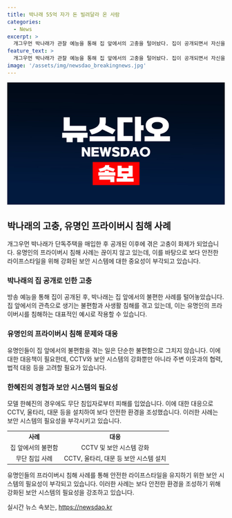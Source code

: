 ```yaml
---
title: 박나래 55억 자가 돈 빌려달라 온 사람
categories:
  - News
excerpt: >
  개그우먼 박나래가 관찰 예능을 통해 집 앞에서의 고충을 털어놨다. 집이 공개되면서 자신을 사적인 공간에서 공격당하는 일이 끊이지 않는다고 토로했다. 이에 반해 모델 한혜진은 자신의 별장에서의 사생활 침해를 공개했는데, 방문자들로부터의 무단 침입으로 경험한 무서운 일들에 대해 이야기했다. 이에 박나래와 한혜진의 사생활 침해 사례로 인한 고충을 공감할 수밖에 없는 상황이라는 사실이 돋보인다.
feature_text: >
  개그우먼 박나래가 관찰 예능을 통해 집 앞에서의 고충을 털어놨다. 집이 공개되면서 자신을 사적인 공간에서 공격당하는 일이 끊이지 않는다고 토로했다. 이에 반해 모델 한혜진은 자신의 별장에서의 사생활 침해를 공개했는데, 방문자들로부터의 무단 침입으로 경험한 무서운 일들에 대해 이야기했다. 이에 박나래와 한혜진의 사생활 침해 사례로 인한 고충을 공감할 수밖에 없는 상황이라는 사실이 돋보인다.
image: '/assets/img/newsdao_breakingnews.jpg'
---
```


<p><img src="/assets/img/newsdao_breakingnews.jpg" alt="pcversion 속보" /></p>

<h2 data-ke-size="size26">박나래의 고충, 유명인 프라이버시 침해 사례</h2>

<p data-ke-size="size16">개그우먼 박나래가 단독주택을 매입한 후 공개된 이후에 겪은 고충이 화제가 되었습니다. 유명인의 프라이버시 침해 사례는 끊이지 않고 있는데, 이를 바탕으로 보다 안전한 라이프스타일을 위해 강화된 보안 시스템에 대한 중요성이 부각되고 있습니다.</p>

<h3>박나래의 집 공개로 인한 고충</h3>

<p data-ke-size="size16">방송 예능을 통해 집이 공개된 후, 박나래는 집 앞에서의 불편한 사례를 털어놓았습니다. 집 앞에서의 관측으로 생기는 불편함과 사생활 침해를 겪고 있는데, 이는 유명인의 프라이버시를 침해하는 대표적인 예시로 작용할 수 있습니다. </p>

<h3>유명인의 프라이버시 침해 문제와 대응</h3>

<p data-ke-size="size16">유명인들이 집 앞에서의 불편함을 겪는 일은  단순한 불편함으로 그치지 않습니다. 이에 대한 대응책이 필요한데, CCTV와 보안 시스템의 강화뿐만 아니라 주변 이웃과의 협력, 법적 대응 등을 고려할 필요가 있습니다.</p>

<h3>한혜진의 경험과 보안 시스템의 필요성</h3>

<p data-ke-size="size16">모델 한혜진의 경우에도 무단 침입자로부터 피해를 입었습니다. 이에 대한 대응으로 CCTV, 울타리, 대문 등을 설치하여 보다 안전한 환경을 조성했습니다. 이러한 사례는 보안 시스템의 필요성을 부각시키고 있습니다.</p>

<table>
    <tr>
        <td style="text-align: center; height: 17px;"><b>사례</b></td>
        <td style="text-align: center; height: 17px;"><b>대응</b></td>
    </tr>
    <tr>
        <td style="text-align: center; height: 17px;">집 앞에서의 불편함</td>
        <td style="text-align: center; height: 17px;">CCTV 및 보안 시스템 강화</td>
    </tr>
    <tr>
        <td style="text-align: center; height: 17px;">무단 침입 사례</td>
        <td style="text-align: center; height: 17px;">CCTV, 울타리, 대문 등 보안 시스템 설치</td>
    </tr>
</table>

<p data-ke-size="size16">유명인들의 프라이버시 침해 사례를 통해 안전한 라이프스타일을 유지하기 위한 보안 시스템의 필요성이 부각되고 있습니다. 이러한 사례는 보다 안전한 환경을 조성하기 위해 강화된 보안 시스템의 필요성을 강조하고 있습니다.</p>
실시간 뉴스 속보는, <a href="https://newsdao.kr" rel="dofollow">https://newsdao.kr</a>


